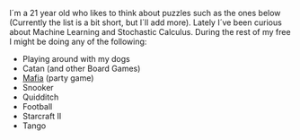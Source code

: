 I´m a 21 year old who likes to think about puzzles such as the ones below (Currently the list is a bit short, but I´ll add more). Lately I´ve been curious about Machine Learning and Stochastic Calculus. During the rest of my free I might be doing any of the following:

- Playing around with my dogs
- Catan (and other Board Games)
- [Mafia](https://en.wikipedia.org/wiki/Mafia_(party_game)) (party game)
- Snooker
- Quidditch
- Football
- Starcraft II
- Tango